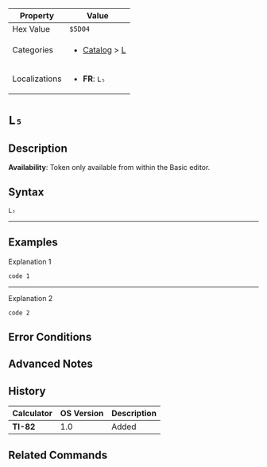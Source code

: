 | Property      | Value |
|---------------|-------|
| Hex Value     | `$5D04`|
| Categories    | <ul><li>[Catalog](../categories/Catalog.md) > [L](../categories/Catalog.md#L)</li></ul> |
| Localizations | <ul><li><b>FR</b>: `L₅`</li></ul> |

# `L₅`

## Description



<b>Availability</b>: Token only available from within the Basic editor.

## Syntax
`L₅`

<hr>

## Examples

Explanation 1
```ti-basic
code 1
```
---
Explanation 2
```ti-basic
code 2
```

## Error Conditions


## Advanced Notes


## History
| Calculator | OS Version | Description |
|------------|------------|-------------|
| <b>TI-82</b> | 1.0 | Added

## Related Commands

    